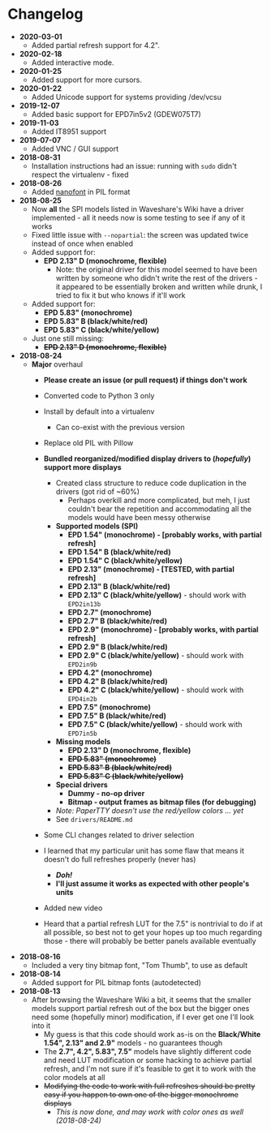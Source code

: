 # Changelog

- **2020-03-01**
  - Added partial refresh support for 4.2".
- **2020-02-18**
  - Added interactive mode.
- **2020-01-25**
  - Added support for more cursors.
- **2020-01-22**
  - Added Unicode support for systems providing /dev/vcsu
- **2019-12-07**
  - Added basic support for EPD7in5v2 (GDEW075T7)
- **2019-11-03**
  - Added IT8951 support
- **2019-07-07**
  - Added VNC / GUI support
- **2018-08-31**
  - Installation instructions had an issue: running with `sudo` didn't respect the virtualenv - fixed
- **2018-08-26**
  - Added [nanofont](https://github.com/Michaelangel007/nanofont3x4) in PIL format
- **2018-08-25**
  - Now **all** the SPI models listed in Waveshare's Wiki have a driver implemented - all it needs now is some testing to see if any of it works
  - Fixed little issue with `--nopartial`: the screen was updated twice instead of once when enabled
  - Added support for:
    - **EPD 2.13" D (monochrome, flexible)**
      - Note: the original driver for this model seemed to have been written by someone who didn't write the rest of the drivers - it appeared to be essentially broken and written while drunk, I tried to fix it but who knows if it'll work
  - Added support for:
    - **EPD 5.83" (monochrome)**
    - **EPD 5.83" B (black/white/red)**
    - **EPD 5.83" C (black/white/yellow)**
  - Just one still missing:
    - **~~EPD 2.13" D (monochrome, flexible)~~**
- **2018-08-24**
  - **Major** overhaul
    - **Please create an issue (or pull request) if things don't work**
    - Converted code to Python 3 only
    - Install by default into a virtualenv
      - Can co-exist with the previous version
    - Replace old PIL with Pillow
    - **Bundled reorganized/modified display drivers to (*hopefully*) support more displays**
      - Created class structure to reduce code duplication in the drivers (got rid of ~60%)
        - Perhaps overkill and more complicated, but meh, I just couldn't bear the repetition and accommodating all the models would have been messy otherwise
      - **Supported models (SPI)**
        - **EPD 1.54" (monochrome) - [probably works, with partial refresh]**
        - **EPD 1.54" B (black/white/red)**
        - **EPD 1.54" C (black/white/yellow)**
        - **EPD 2.13" (monochrome) - [TESTED, with partial refresh]** 
        - **EPD 2.13" B (black/white/red)**
        - **EPD 2.13" C (black/white/yellow)** - should work with `EPD2in13b`
        - **EPD 2.7" (monochrome)**
        - **EPD 2.7" B (black/white/red)**
        - **EPD 2.9" (monochrome) - [probably works, with partial refresh]**
        - **EPD 2.9" B (black/white/red)**
        - **EPD 2.9" C (black/white/yellow)** - should work with `EPD2in9b`
        - **EPD 4.2" (monochrome)**
        - **EPD 4.2" B (black/white/red)**
        - **EPD 4.2" C (black/white/yellow)** - should work with `EPD4in2b`
        - **EPD 7.5" (monochrome)**
        - **EPD 7.5" B (black/white/red)**
        - **EPD 7.5" C (black/white/yellow)** - should work with `EPD7in5b`
      - **Missing models**
        - **EPD 2.13" D (monochrome, flexible)**
        - **~~EPD 5.83" (monochrome)~~**
        - **~~EPD 5.83" B (black/white/red)~~**
        - **~~EPD 5.83" C (black/white/yellow)~~**
      - **Special drivers**
        - **Dummy - no-op driver**
        - **Bitmap - output frames as bitmap files (for debugging)**
      - *Note: PaperTTY doesn't use the red/yellow colors ... yet*
      - See `drivers/README.md`
    - Some CLI changes related to driver selection
    - I learned that my particular unit has some flaw that means it doesn't do full refreshes properly (never has)

      - ***Doh!***
      - **I'll just assume it works as expected with other people's units**
    - Added new video
    - Heard that a partial refresh LUT for the 7.5" is nontrivial to do if at all possible, so best not to get your hopes up too much regarding those - there will probably be better panels available eventually
- **2018-08-16**
  - Included a very tiny bitmap font, "Tom Thumb", to use as default
- **2018-08-14**
  - Added support for PIL bitmap fonts (autodetected)
- **2018-08-13**
  - After browsing the Waveshare Wiki a bit, it seems that the smaller models support partial refresh out of the box but the bigger ones need some (hopefully minor) modification, if I ever get one I'll look into it
    - My guess is that this code should work as-is on the **Black/White 1.54", 2.13" and 2.9"** models - no guarantees though
    - The **2.7", 4.2", 5.83", 7.5"** models have slightly different code and need LUT modification or some hacking to achieve partial refresh, and I'm not sure if it's feasible to get it to work with the color models at all
    - ~~Modifying the code to work with full refreshes should be pretty easy if you happen to own one of the bigger monochrome displays~~
      - *This is now done, and may work with color ones as well (2018-08-24)*
